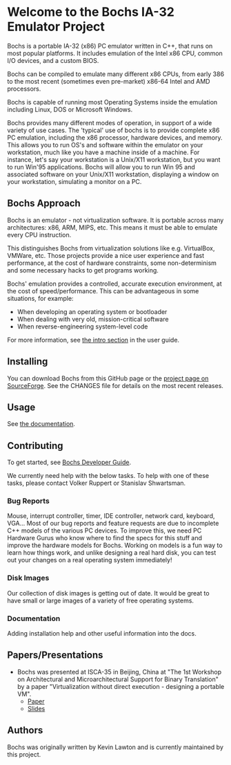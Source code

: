 # Welcome to the Bochs IA-32 Emulator Project

Bochs is a portable IA-32 (x86) PC emulator written in C++,
that runs on most popular platforms. It includes emulation of the Intel x86 
CPU, common I/O devices, and a custom BIOS.

Bochs can be compiled to emulate many different x86 CPUs, from early 386 to
the most recent (sometimes even pre-market) x86-64 Intel and AMD processors.

Bochs is capable of running most Operating Systems inside the emulation 
including Linux, DOS or Microsoft Windows.

Bochs provides many different modes of operation, in support of a wide 
variety of use cases.  The 'typical' use of bochs is to provide complete 
x86 PC emulation, including the x86 processor, hardware devices, and memory.
This allows you to run OS's and software within the emulator on your workstation,
much like you have a machine inside of a machine. For instance, let's say 
your workstation is a Unix/X11 workstation, but you want to run Win'95 
applications. Bochs will allow you to run Win 95 and associated software on
your Unix/X11 workstation, displaying a window on your workstation, simulating
a monitor on a PC.

## Bochs Approach
Bochs is an emulator - not virtualization software.  It is portable across many 
architectures: x86, ARM, MIPS, etc.  This means it must be able to emulate 
every CPU instruction.

This distinguishes Bochs from virtualization solutions like e.g. VirtualBox,
VMWare, etc.  Those projects provide a nice user experience and fast
performance, at the cost of hardware constraints, some non-determinism and 
some necessary hacks to get programs working.

Bochs' emulation provides a controlled, accurate execution environment, at 
the cost of speed/performance.  This can be advantageous in some situations,
for example:
* When developing an operating system or bootloader
* When dealing with very old, mission-critical software
* When reverse-engineering system-level code

For more information, see [the intro section](https://bochs.sourceforge.io/cgi-bin/topper.pl?name=New+Bochs+Documentation&url=https://bochs.sourceforge.io/doc/docbook/user/index.html) in the user guide.

## Installing

You can download Bochs from this GitHub page or the [project page on SourceForge](https://sourceforge.net/projects/bochs/files/bochs/3.0/).
See the CHANGES file for details on the most recent releases.

## Usage
See [the documentation](https://bochs.sourceforge.io/cgi-bin/topper.pl?name=New+Bochs+Documentation&url=https://bochs.sourceforge.io/doc/docbook/).

## Contributing
To get started, see [Bochs Developer Guide](https://bochs.sourceforge.io/cgi-bin/topper.pl?name=New+Bochs+Documentation&url=https://bochs.sourceforge.io/doc/docbook/).

We currently need help with the below tasks.  To help with one of these tasks, please contact Volker Ruppert or Stanislav Shwartsman.

### Bug Reports
Mouse, interrupt controller, timer, IDE controller, network 
card, keyboard, VGA... Most of our bug reports and feature requests are due
to incomplete C++ models of the various PC devices. To improve this, we 
need PC Hardware Gurus who know where to find the specs for this stuff and
improve the hardware models for Bochs. Working on models is a fun way to 
learn how things work, and unlike designing a real hard disk, you can test
out your changes on a real operating system immediately!

### Disk Images 
Our collection of disk images is getting out of date. It would be great to 
have small or large images of a variety of free operating systems.

### Documentation 
Adding installation help and other useful information into the docs.


## Papers/Presentations

* Bochs was presented at ISCA-35 in Beijing, China at "The 1st Workshop on 
Architectural and Microarchitectural Support for Binary Translation" by a 
paper "Virtualization without direct execution - designing a portable VM".
  * [Paper](https://bochs.sourceforge.io/Virtualization_Without_Hardware_Final.pdf)
  * [Slides](http://bochs.sourceforge.net/VirtNoJit.pdf)

## Authors
Bochs was originally written by Kevin Lawton and is currently maintained by this project.

